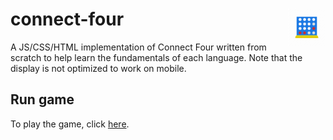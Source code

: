 # connect-four <img align="right" src="media/favicon/android-chrome-512x512.png" width="60" height="60" style="vertical-align: bottom;"/>
A JS/CSS/HTML implementation of Connect Four written from scratch to help learn the fundamentals of each language. Note that the display is not optimized to work on mobile.

## Run game
To play the game, click [here](https://oliver-be.github.io/connect-four/).
